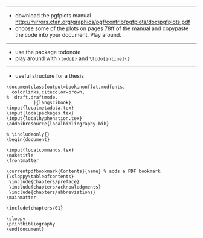 ----
- download the pgfplots manual http://mirrors.ctan.org/graphics/pgf/contrib/pgfplots/doc/pgfplots.pdf
- choose some of the plots on pages 78ff of the manual and copypaste the code into your document. Play around.

----
- use the package todonote
- play around with `\todo{}` and `\todo[inline]{}`

----
- useful structure for a thesis

```
\documentclass[output=book,nonflat,modfonts,
  colorlinks,citecolor=brown, 
%  draft,draftmode,  
		  ]{langscibook}    
\input{localmetadata.tex}
\input{localpackages.tex}
\input{localhyphenation.tex}
\addbibresource{localbibliography.bib}

% \includeonly{}
\begin{document} 
 
\input{localcommands.tex} 
\maketitle                
\frontmatter 

\currentpdfbookmark{Contents}{name} % adds a PDF bookmark
{\sloppy\tableofcontents}
 \include{chapters/preface}
 \include{chapters/acknowledgments}
 \include{chapters/abbreviations} 
\mainmatter     

\include{chapters/01}  

\sloppy
\printbibliography
\end{document} 
```
